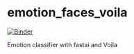 # emotion_faces_voila

[![Binder](https://mybinder.org/badge_logo.svg)](https://mybinder.org/v2/gh/enricodata/emotion-faces/e433c07dfcc6cc80aacf6799f0a1d99479b6bd43)

Emotion classifier with fastai and Voila
